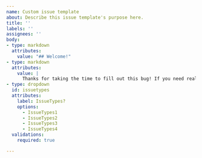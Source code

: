 ```yaml
---
name: Custom issue template
about: Describe this issue template's purpose here.
title: ''
labels: ''
assignees: ''
body:
- type: markdown
  attributes:
    value: "## Welcome!"
- type: markdown
  attributes:
    value: |
      Thanks for taking the time to fill out this bug! If you need real-time help, join us on Discord.
- type: dropdown
  id: issuetypes
  attributes:
    label: IssueTypes?
    options:
      - IssueTypes1
      - IssueTypes2
      - IssueTypes3
      - IssueTypes4
  validations:
    required: true

---
```



